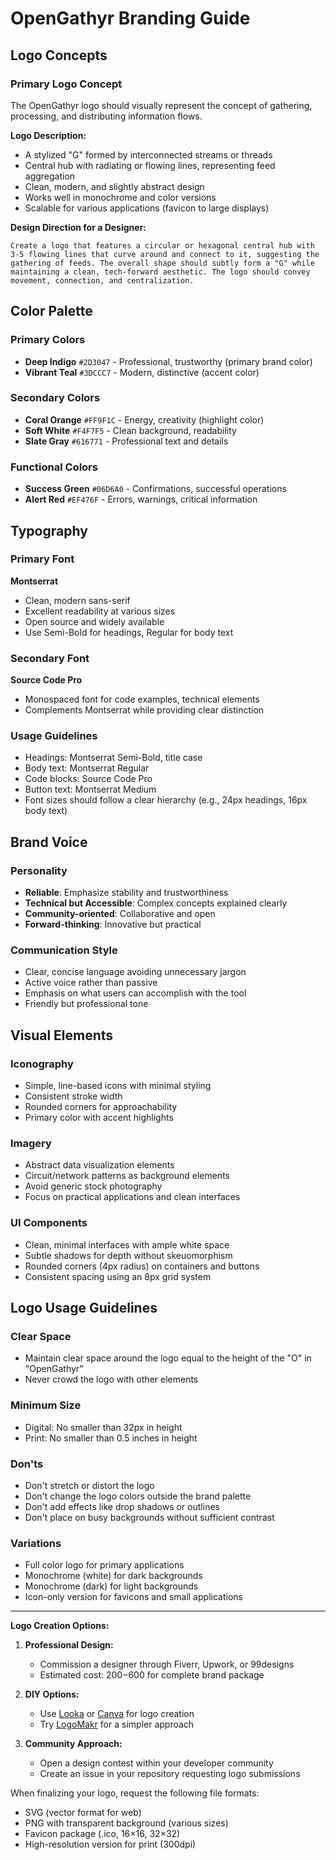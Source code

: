 # OpenGathyr Branding Guide

## Logo Concepts

### Primary Logo Concept

The OpenGathyr logo should visually represent the concept of gathering, processing, and distributing information flows.

**Logo Description:**

- A stylized "G" formed by interconnected streams or threads
- Central hub with radiating or flowing lines, representing feed aggregation
- Clean, modern, and slightly abstract design
- Works well in monochrome and color versions
- Scalable for various applications (favicon to large displays)

**Design Direction for a Designer:**

```
Create a logo that features a circular or hexagonal central hub with 3-5 flowing lines that curve around and connect to it, suggesting the gathering of feeds. The overall shape should subtly form a "G" while maintaining a clean, tech-forward aesthetic. The logo should convey movement, connection, and centralization.
```

## Color Palette

### Primary Colors

- **Deep Indigo** ```#2D3047``` - Professional, trustworthy (primary brand color)
- **Vibrant Teal** ```#3DCCC7``` - Modern, distinctive (accent color)

### Secondary Colors

- **Coral Orange** ```#FF9F1C``` - Energy, creativity (highlight color)
- **Soft White** ```#F4F7F5``` - Clean background, readability
- **Slate Gray** ```#616771``` - Professional text and details

### Functional Colors

- **Success Green** ```#06D6A0``` - Confirmations, successful operations
- **Alert Red** ```#EF476F``` - Errors, warnings, critical information

## Typography

### Primary Font

**Montserrat**

- Clean, modern sans-serif
- Excellent readability at various sizes
- Open source and widely available
- Use Semi-Bold for headings, Regular for body text

### Secondary Font

**Source Code Pro**

- Monospaced font for code examples, technical elements
- Complements Montserrat while providing clear distinction

### Usage Guidelines

- Headings: Montserrat Semi-Bold, title case
- Body text: Montserrat Regular
- Code blocks: Source Code Pro
- Button text: Montserrat Medium
- Font sizes should follow a clear hierarchy (e.g., 24px headings, 16px body text)

## Brand Voice

### Personality

- **Reliable**: Emphasize stability and trustworthiness
- **Technical but Accessible**: Complex concepts explained clearly
- **Community-oriented**: Collaborative and open
- **Forward-thinking**: Innovative but practical

### Communication Style

- Clear, concise language avoiding unnecessary jargon
- Active voice rather than passive
- Emphasis on what users can accomplish with the tool
- Friendly but professional tone

## Visual Elements

### Iconography

- Simple, line-based icons with minimal styling
- Consistent stroke width
- Rounded corners for approachability
- Primary color with accent highlights

### Imagery

- Abstract data visualization elements
- Circuit/network patterns as background elements
- Avoid generic stock photography
- Focus on practical applications and clean interfaces

### UI Components

- Clean, minimal interfaces with ample white space
- Subtle shadows for depth without skeuomorphism
- Rounded corners (4px radius) on containers and buttons
- Consistent spacing using an 8px grid system

## Logo Usage Guidelines

### Clear Space

- Maintain clear space around the logo equal to the height of the "O" in "OpenGathyr"
- Never crowd the logo with other elements

### Minimum Size

- Digital: No smaller than 32px in height
- Print: No smaller than 0.5 inches in height

### Don'ts

- Don't stretch or distort the logo
- Don't change the logo colors outside the brand palette
- Don't add effects like drop shadows or outlines
- Don't place on busy backgrounds without sufficient contrast

### Variations

- Full color logo for primary applications
- Monochrome (white) for dark backgrounds
- Monochrome (dark) for light backgrounds
- Icon-only version for favicons and small applications

---

**Logo Creation Options:**

1. **Professional Design:**
   - Commission a designer through Fiverr, Upwork, or 99designs
   - Estimated cost: $200-$600 for complete brand package

2. **DIY Options:**
   - Use [Looka](https://looka.com/) or [Canva](https://www.canva.com/) for logo creation
   - Try [LogoMakr](https://logomakr.com/) for a simpler approach

3. **Community Approach:**
   - Open a design contest within your developer community
   - Create an issue in your repository requesting logo submissions

When finalizing your logo, request the following file formats:

- SVG (vector format for web)
- PNG with transparent background (various sizes)
- Favicon package (.ico, 16×16, 32×32)
- High-resolution version for print (300dpi)
